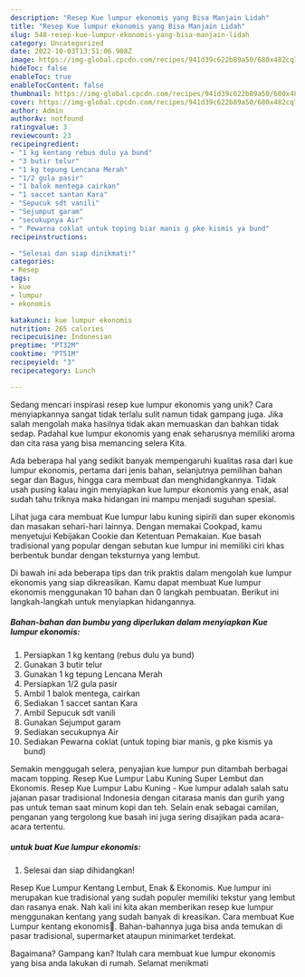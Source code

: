 ```yaml
---
description: "Resep Kue lumpur ekonomis yang Bisa Manjain Lidah"
title: "Resep Kue lumpur ekonomis yang Bisa Manjain Lidah"
slug: 548-resep-kue-lumpur-ekonomis-yang-bisa-manjain-lidah
category: Uncategorized
date: 2022-10-03T13:51:06.908Z
image: https://img-global.cpcdn.com/recipes/941d39c622b89a50/680x482cq70/kue-lumpur-ekonomis-foto-resep-utama.jpg
hideToc: false
enableToc: true
enableTocContent: false
thumbnail: https://img-global.cpcdn.com/recipes/941d39c622b89a50/680x482cq70/kue-lumpur-ekonomis-foto-resep-utama.jpg
cover: https://img-global.cpcdn.com/recipes/941d39c622b89a50/680x482cq70/kue-lumpur-ekonomis-foto-resep-utama.jpg
author: Admin
authorAv: notfound
ratingvalue: 3
reviewcount: 23
recipeingredient:
- "1 kg kentang rebus dulu ya bund"
- "3 butir telur"
- "1 kg tepung Lencana Merah"
- "1/2 gula pasir"
- "1 balok mentega cairkan"
- "1 saccet santan Kara"
- "Sepucuk sdt vanili"
- "Sejumput garam"
- "secukupnya Air"
- " Pewarna coklat untuk toping biar manis g pke kismis ya bund"
recipeinstructions:

- "Selesai dan siap dinikmati!"
categories:
- Resep
tags:
- kue
- lumpur
- ekonomis

katakunci: kue lumpur ekonomis 
nutrition: 265 calories
recipecuisine: Indonesian
preptime: "PT32M"
cooktime: "PT51M"
recipeyield: "3"
recipecategory: Lunch

---
```





Sedang mencari inspirasi resep kue lumpur ekonomis yang unik? Cara menyiapkannya sangat tidak terlalu sulit namun tidak gampang juga. Jika salah mengolah maka hasilnya tidak akan memuaskan dan bahkan tidak sedap. Padahal kue lumpur ekonomis yang enak seharusnya memiliki aroma dan cita rasa yang bisa memancing selera Kita.





Ada beberapa hal yang sedikit banyak mempengaruhi kualitas rasa dari kue lumpur ekonomis, pertama dari jenis bahan, selanjutnya pemilihan bahan segar dan Bagus, hingga cara membuat dan menghidangkannya. Tidak usah pusing kalau ingin menyiapkan kue lumpur ekonomis yang enak,      asal sudah tahu triknya maka hidangan ini mampu menjadi suguhan spesial.














Lihat juga cara membuat Kue lumpur labu kuning sipirili dan super ekonomis dan masakan sehari-hari lainnya. Dengan memakai Cookpad, kamu menyetujui Kebijakan Cookie dan Ketentuan Pemakaian. Kue basah tradisional yang popular dengan sebutan kue lumpur ini memiliki ciri khas berbentuk bundar dengan teksturnya yang lembut.






Di bawah ini ada beberapa tips dan trik praktis dalam mengolah kue lumpur ekonomis yang siap dikreasikan. Kamu dapat membuat Kue lumpur ekonomis menggunakan 10 bahan dan 0 langkah pembuatan. Berikut ini langkah-langkah untuk menyiapkan hidangannya.

<!--inarticleads1-->

##### Bahan-bahan dan bumbu yang diperlukan dalam menyiapkan Kue lumpur ekonomis:

1. Persiapkan 1 kg kentang (rebus dulu ya bund)
1. Gunakan 3 butir telur
1. Gunakan 1 kg tepung Lencana Merah
1. Persiapkan 1/2 gula pasir
1. Ambil 1 balok mentega, cairkan
1. Sediakan 1 saccet santan Kara
1. Ambil Sepucuk sdt vanili
1. Gunakan Sejumput garam
1. Sediakan secukupnya Air
1. Sediakan  Pewarna coklat (untuk toping biar manis, g pke kismis ya bund)


Semakin menggugah selera, penyajian kue lumpur pun ditambah berbagai macam topping. Resep Kue Lumpur Labu Kuning Super Lembut dan Ekonomis. Resep Kue Lumpur Labu Kuning - Kue lumpur adalah salah satu jajanan pasar tradisional Indonesia dengan citarasa manis dan gurih yang pas untuk teman saat minum kopi dan teh. Selain enak sebagai camilan, penganan yang tergolong kue basah ini juga sering disajikan pada acara-acara tertentu. 

<!--inarticleads2-->

#####  untuk buat Kue lumpur ekonomis:


1. Selesai dan siap dihidangkan!

Resep Kue Lumpur Kentang Lembut, Enak &amp; Ekonomis. Kue lumpur ini merupakan kue tradisional yang sudah populer memiliki tekstur yang lembut dan rasanya enak. Nah kali ini kita akan memberikan resep kue lumpur menggunakan kentang yang sudah banyak di kreasikan. Cara membuat Kue Lumpur kentang ekonomis🍘. Bahan-bahannya juga bisa anda temukan di pasar tradisional, supermarket ataupun minimarket terdekat. 

Bagaimana? Gampang kan? Itulah cara membuat kue lumpur ekonomis yang bisa anda lakukan di rumah. Selamat menikmati
